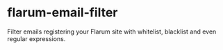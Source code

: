 # flarum-email-filter

Filter emails registering your Flarum site with whitelist, blacklist and even regular expressions.
